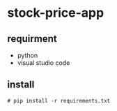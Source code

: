 # stock-price-app


## requirment

- python
- visual studio code

## install

```
# pip install -r requirements.txt
```